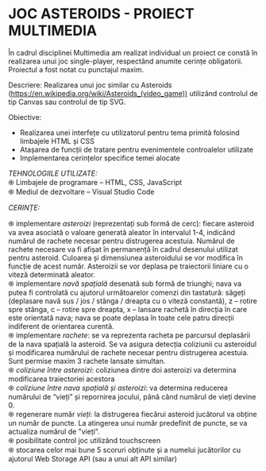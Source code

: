 # JOC ASTEROIDS - PROIECT MULTIMEDIA 

În cadrul disciplinei Multimedia am realizat individual un proiect ce constă în realizarea unui joc single-player, respectând anumite cerințe obligatorii. Proiectul a fost notat cu punctajul maxim.

Descriere: Realizarea unui joc similar cu Asteroids (https://en.wikipedia.org/wiki/Asteroids_(video_game)) utilizând controlul de tip Canvas sau controlul de tip SVG.
 
Obiective: <br />
 + Realizarea unei interfețe cu utilizatorul pentru tema primită folosind limbajele HTML și CSS <br />
 + Atașarea de funcții de tratare pentru evenimentele controalelor utilizate <br />
 + Implementarea cerințelor specifice temei alocate <br />
  
*TEHNOLOGIILE UTILIZATE:* <br />
֍ Limbajele de programare – HTML, CSS, JavaScript <br />
֍ Mediul de dezvoltare – Visual Studio Code <br />

*CERINȚE:* <br />

֍ implementare *asteroizi* (reprezentați sub formă de cerc): fiecare asteroid va avea asociată o valoare generată aleator în intervalul 1-4, indicând numărul de rachete necesar pentru distrugerea acestuia. Numărul de rachete necesare va fi afișat în permanență în cadrul desenului utilizat pentru asteroid. Culoarea și dimensiunea asteroidului se vor modifica în funcție de acest număr. Asteroizii se vor deplasa pe traiectorii liniare cu o viteză determinată aleator. <br />
֍ implementare *navă spațială* desenată sub formă de triunghi; nava va putea fi controlată cu ajutorul următoarelor comenzi din tastatură: săgeți (deplasare navă sus / jos / stânga / dreapta cu o viteză constantă), z – rotire spre stânga, c – rotire spre dreapta, x – lansare rachetă în direcția în care este orientată nava; nava se poate deplasa în toate cele patru direcții indiferent de orientarea curentă. <br />
֍ implementare *rachete*: se va reprezenta racheta pe parcursul deplasării de la nava spațială la asteroid. Se va asigura detecția coliziunii cu asteroidul și modificarea numărului de rachete necesar pentru distrugerea acestuia. Sunt permise maxim 3 rachete lansate simultan. <br />
֍ *coliziune între asteroizi*: coliziunea dintre doi asteroizi va determina modificarea traiectoriei acestora <br />
֍ *coliziune între nava spațială și asteroizi*: va determina reducerea numărului de “vieți” și repornirea jocului, până când numărul de vieți devine 0. <br />
֍ regenerare număr *vieți*: la distrugerea fiecărui asteroid jucătorul va obține un număr de puncte. La atingerea unui număr predefinit de puncte, se va actualiza numărul de ”vieți”. <br />
֍ posibilitate control joc utilizând touchscreen <br />
֍ stocarea celor mai bune 5 scoruri obținute și a numelui jucătorilor cu ajutorul Web Storage API (sau a unui alt API similar) <br />
